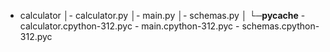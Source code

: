 - calculator
    │-  calculator.py
    │-  main.py
    │-  schemas.py
    │
    └─__pycache__
            - calculator.cpython-312.pyc
            - main.cpython-312.pyc
            - schemas.cpython-312.pyc

